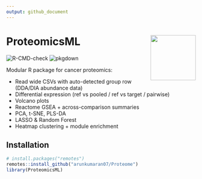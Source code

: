 ```yaml
---
output: github_document
---
```


# ProteomicsML <img src="man/figures/logo.png" align="right" width="120"/>

<!-- badges: start -->
![R-CMD-check](https://github.com/arunkumaran07/Proteome/actions/workflows/R-CMD-check.yaml/badge.svg)
![pkgdown](https://github.com/arunkumaran07/Proteome/actions/workflows/pkgdown.yml/badge.svg)
<!-- badges: end -->

Modular R package for cancer proteomics:
- Read wide CSVs with auto-detected group row (DDA/DIA abundance data)
- Differential expression (ref vs pooled / ref vs target / pairwise)
- Volcano plots
- Reactome GSEA + across-comparison summaries
- PCA, t-SNE, PLS-DA
- LASSO & Random Forest
- Heatmap clustering + module enrichment

## Installation

```r
# install.packages("remotes")
remotes::install_github("arunkumaran07/Proteome")
library(ProteomicsML)
